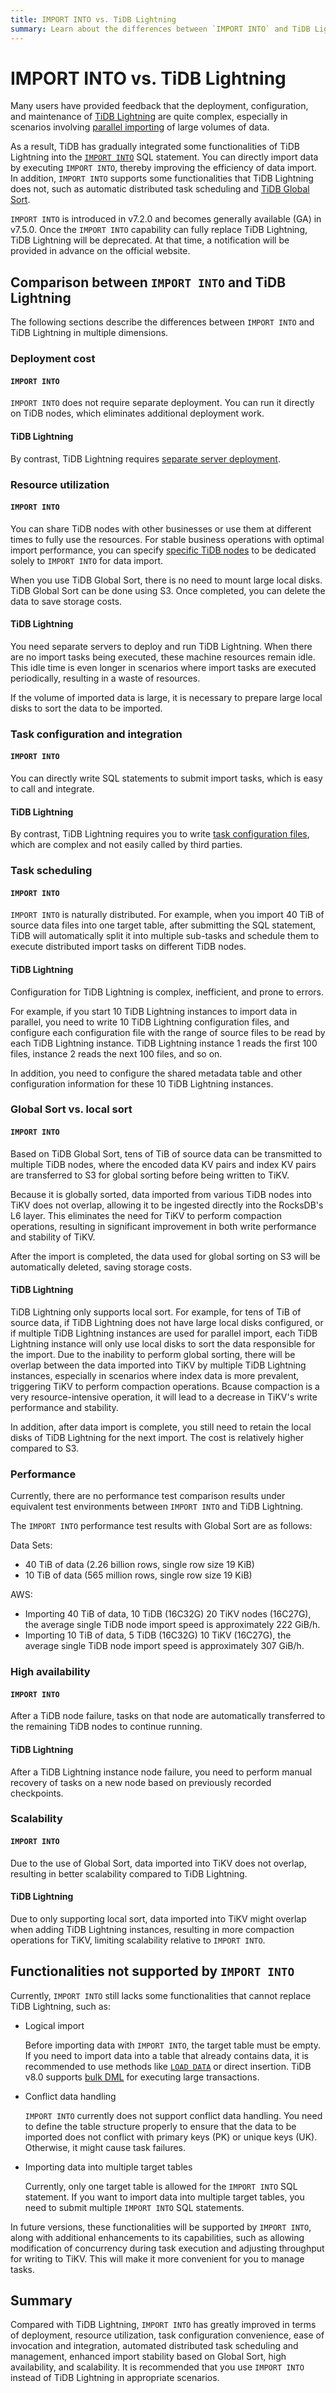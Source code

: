 ```yaml
---
title: IMPORT INTO vs. TiDB Lightning
summary: Learn about the differences between `IMPORT INTO` and TiDB Lightning.
---
```


# IMPORT INTO vs. TiDB Lightning

Many users have provided feedback that the deployment, configuration, and maintenance of [TiDB Lightning](/tidb-lightning/tidb-lightning-configuration.md) are quite complex, especially in scenarios involving [parallel importing](/tidb-lightning/tidb-lightning-distributed-import.md) of large volumes of data.

As a result, TiDB has gradually integrated some functionalities of TiDB Lightning into the [`IMPORT INTO`](/sql-statements/sql-statement-import-into.md) SQL statement. You can directly import data by executing `IMPORT INTO`, thereby improving the efficiency of data import. In addition, `IMPORT INTO` supports some functionalities that TiDB Lightning does not, such as automatic distributed task scheduling and [TiDB Global Sort](/tidb-global-sort.md).

`IMPORT INTO` is introduced in v7.2.0 and becomes generally available (GA) in v7.5.0. Once the `IMPORT INTO` capability can fully replace TiDB Lightning, TiDB Lightning will be deprecated. At that time, a notification will be provided in advance on the official website.

## Comparison between `IMPORT INTO` and TiDB Lightning

The following sections describe the differences between `IMPORT INTO` and TiDB Lightning in multiple dimensions.

### Deployment cost

#### `IMPORT INTO`

`IMPORT INTO` does not require separate deployment. You can run it directly on TiDB nodes, which eliminates additional deployment work.

#### TiDB Lightning

By contrast, TiDB Lightning requires [separate server deployment](/tidb-lightning/deploy-tidb-lightning.md).

### Resource utilization

#### `IMPORT INTO`

You can share TiDB nodes with other businesses or use them at different times to fully use the resources. For stable business operations with optimal import performance, you can specify [specific TiDB nodes](/system-variables.md#tidb_service_scope-new-in-v740) to be dedicated solely to `IMPORT INTO` for data import.

When you use TiDB Global Sort, there is no need to mount large local disks. TiDB Global Sort can be done using S3. Once completed, you can delete the data to save storage costs.

#### TiDB Lightning

You need separate servers to deploy and run TiDB Lightning. When there are no import tasks being executed, these machine resources remain idle. This idle time is even longer in scenarios where import tasks are executed periodically, resulting in a waste of resources.

If the volume of imported data is large, it is necessary to prepare large local disks to sort the data to be imported.

### Task configuration and integration

#### `IMPORT INTO`

You can directly write SQL statements to submit import tasks, which is easy to call and integrate.

#### TiDB Lightning

By contrast, TiDB Lightning requires you to write [task configuration files](/tidb-lightning/tidb-lightning-configuration.md), which are complex and not easily called by third parties.

### Task scheduling

#### `IMPORT INTO`

`IMPORT INTO` is naturally distributed. For example, when you import 40 TiB of source data files into one target table, after submitting the SQL statement, TiDB will automatically split it into multiple sub-tasks and schedule them to execute distributed import tasks on different TiDB nodes.

#### TiDB Lightning

Configuration for TiDB Lightning is complex, inefficient, and prone to errors.

For example, if you start 10 TiDB Lightning instances to import data in parallel, you need to write 10 TiDB Lightning configuration files, and configure each configuration file with the range of source files to be read by each TiDB Lightning instance. TiDB Lightning instance 1 reads the first 100 files, instance 2 reads the next 100 files, and so on.

In addition, you need to configure the shared metadata table and other configuration information for these 10 TiDB Lightning instances.

### Global Sort vs. local sort

#### `IMPORT INTO`

Based on TiDB Global Sort, tens of TiB of source data can be transmitted to multiple TiDB nodes, where the encoded data KV pairs and index KV pairs are transferred to S3 for global sorting before being written to TiKV.

Because it is globally sorted, data imported from various TiDB nodes into TiKV does not overlap, allowing it to be ingested directly into the RocksDB's L6 layer. This eliminates the need for TiKV to perform compaction operations, resulting in significant improvement in both write performance and stability of TiKV.

After the import is completed, the data used for global sorting on S3 will be automatically deleted, saving storage costs.

#### TiDB Lightning

TiDB Lightning only supports local sort. For example, for tens of TiB of source data, if TiDB Lightning does not have large local disks configured, or if multiple TiDB Lightning instances are used for parallel import, each TiDB Lightning instance will only use local disks to sort the data responsible for the import. Due to the inability to perform global sorting, there will be overlap between the data imported into TiKV by multiple TiDB Lightning instances, especially in scenarios where index data is more prevalent, triggering TiKV to perform compaction operations. Bcause compaction is a very resource-intensive operation, it will lead to a decrease in TiKV's write performance and stability.

In addition, after data import is complete, you still need to retain the local disks of TiDB Lightning for the next import. The cost is relatively higher compared to S3.

### Performance

Currently, there are no performance test comparison results under equivalent test environments between `IMPORT INTO` and TiDB Lightning.

The `IMPORT INTO` performance test results with Global Sort are as follows:

Data Sets:

- 40 TiB of data (2.26 billion rows, single row size 19 KiB)
- 10 TiB of data (565 million rows, single row size 19 KiB)

AWS:

- Importing 40 TiB of data, 10 TiDB (16C32G) 20 TiKV nodes (16C27G), the average single TiDB node import speed is approximately 222 GiB/h.
- Importing 10 TiB of data, 5 TiDB (16C32G) 10 TiKV (16C27G), the average single TiDB node import speed is approximately 307 GiB/h.

### High availability

#### `IMPORT INTO`

After a TiDB node failure, tasks on that node are automatically transferred to the remaining TiDB nodes to continue running.

#### TiDB Lightning

After a TiDB Lightning instance node failure, you need to perform manual recovery of tasks on a new node based on previously recorded checkpoints.

### Scalability

#### `IMPORT INTO`

Due to the use of Global Sort, data imported into TiKV does not overlap, resulting in better scalability compared to TiDB Lightning.

#### TiDB Lightning

Due to only supporting local sort, data imported into TiKV might overlap when adding TiDB Lightning instances, resulting in more compaction operations for TiKV, limiting scalability relative to `IMPORT INTO`.

## Functionalities not supported by `IMPORT INTO`

Currently, `IMPORT INTO` still lacks some functionalities that cannot replace TiDB Lightning, such as:

- Logical import

    Before importing data with `IMPORT INTO`, the target table must be empty. If you need to import data into a table that already contains data, it is recommended to use methods like [`LOAD DATA`](/sql-statements/sql-statement-load-data.md) or direct insertion. TiDB v8.0 supports [bulk DML](/system-variables.md#tidb_dml_type-new-in-v800) for executing large transactions.

- Conflict data handling

    `IMPORT INTO` currently does not support conflict data handling. You need to define the table structure properly to ensure that the data to be imported does not conflict with primary keys (PK) or unique keys (UK). Otherwise, it might cause task failures.

- Importing data into multiple target tables

    Currently, only one target table is allowed for the `IMPORT INTO` SQL statement. If you want to import data into multiple target tables, you need to submit multiple `IMPORT INTO` SQL statements.

In future versions, these functionalities will be supported by `IMPORT INTO`, along with additional enhancements to its capabilities, such as allowing modification of concurrency during task execution and adjusting throughput for writing to TiKV. This will make it more convenient for you to manage tasks.

## Summary

Compared with TiDB Lightning, `IMPORT INTO` has greatly improved  in terms of deployment, resource utilization, task configuration convenience, ease of invocation and integration, automated distributed task scheduling and management, enhanced import stability based on Global Sort, high availability, and scalability. It is recommended that you use `IMPORT INTO` instead of TiDB Lightning in appropriate scenarios.
